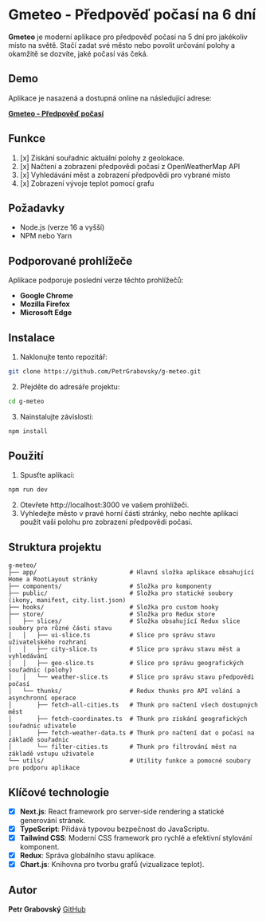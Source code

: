 # Gmeteo - Předpověď počasí na 6 dní

**Gmeteo** je moderní aplikace pro předpověď počasí na 5 dní pro jakékoliv místo na světě. Stačí zadat své město nebo povolit určování polohy a okamžitě se dozvíte, jaké počasí vás čeká.

## Demo

Aplikace je nasazená a dostupná online na následující adrese:

[**Gmeteo - Předpověď počasí**](https://g-meteo-eight.vercel.app)

## Funkce

1.  [x] Získání souřadnic aktuální polohy z geolokace.
2.  [x] Načtení a zobrazení předpovědi počasí z OpenWeatherMap API
3.  [x] Vyhledávání měst a zobrazení předpovědi pro vybrané místo
4.  [x] Zobrazení vývoje teplot pomocí grafu

## Požadavky

- Node.js (verze 16 a vyšší)
- NPM nebo Yarn

## Podporované prohlížeče

Aplikace podporuje poslední verze těchto prohlížečů:

- **Google Chrome**
- **Mozilla Firefox**
- **Microsoft Edge**

## Instalace

1.  Naklonujte tento repozitář:

```bash
git clone https://github.com/PetrGrabovsky/g-meteo.git
```

2.  Přejděte do adresáře projektu:

```bash
cd g-meteo
```

3.  Nainstalujte závislosti:

```bash
npm install
```

## Použití

1.  Spusťte aplikaci:

```bash
npm run dev
```

2.  Otevřete http://localhost:3000 ve vašem prohlížeči.
3.  Vyhledejte město v pravé horní části stránky, nebo nechte aplikaci použít vaši polohu pro zobrazení předpovědi počasí.

## Struktura projektu

```
g-meteo/
├── app/                          # Hlavní složka aplikace obsahující Home a RootLayout stránky
├── components/                   # Složka pro komponenty
├── public/                       # Složka pro statické soubory (ikony, manifest, city.list.json)
├── hooks/                        # Složka pro custom hooky
├── store/                        # Složka pro Redux store
│   ├── slices/                   # Složka obsahující Redux slice soubory pro různé části stavu
│   │   ├── ui-slice.ts           # Slice pro správu stavu uživatelského rozhraní
│   │   ├── city-slice.ts         # Slice pro správu stavu měst a vyhledávání
│   │   ├── geo-slice.ts          # Slice pro správu geografických souřadnic (polohy)
│   │   └── weather-slice.ts      # Slice pro správu stavu předpovědi počasí
│   └── thunks/                   # Redux thunks pro API volání a asynchronní operace
│       ├── fetch-all-cities.ts   # Thunk pro načtení všech dostupných měst
│       ├── fetch-coordinates.ts  # Thunk pro získání geografických souřadnic uživatele
│       ├── fetch-weather-data.ts # Thunk pro načtení dat o počasí na základě souřadnic
│       └── filter-cities.ts      # Thunk pro filtrování měst na základě vstupu uživatele
└── utils/                        # Utility funkce a pomocné soubory pro podporu aplikace
```

## Klíčové technologie

- [x] **Next.js**: React framework pro server-side rendering a statické generování stránek.
- [x] **TypeScript**: Přidává typovou bezpečnost do JavaScriptu.
- [x] **Tailwind CSS**: Moderní CSS framework pro rychlé a efektivní stylování komponent.
- [x] **Redux**: Správa globálního stavu aplikace.
- [x] **Chart.js**: Knihovna pro tvorbu grafů (vizualizace teplot).

## Autor

**Petr Grabovský**
[GitHub](https://github.com/PetrGrabovsky)
